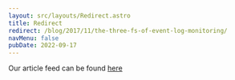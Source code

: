 ```yaml
---
layout: src/layouts/Redirect.astro
title: Redirect
redirect: /blog/2017/11/the-three-fs-of-event-log-monitoring/
navMenu: false
pubDate: 2022-09-17
---
```

<div>
Our article feed can be found <a href="/blog/2017/11/the-three-fs-of-event-log-monitoring/">here</a>
</div>
